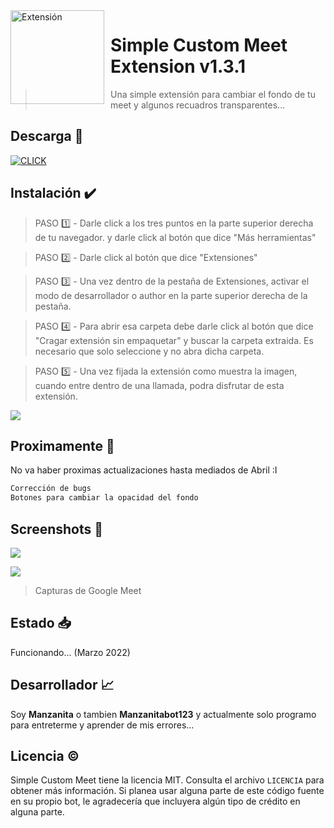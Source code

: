 <img width="150" height="150" align="left" style="float: left; margin: 0 10px 0 0;" alt="Extensión" src="https://media.discordapp.net/attachments/946261332854992917/950598027125608469/icono128.png"> 

# Simple Custom Meet Extension v1.3.1

> Una simple extensión para cambiar el fondo de tu meet y algunos recuadros transparentes...

## Descarga 🏹
<a href="https://drive.google.com/uc?export=download&id=1ccJptQUSvGImDUMoU1K_8fC0ec9Ut3-V" target="_blank">
<img class =“right” title="Descargalo haciendo click aquí" src="https://unmediodigital.com/wp-content/uploads/2022/01/Descargar-APK.png" alt="CLICK"></a></img>

## Instalación ✔️
> PASO 1️⃣ - Darle click a los tres puntos en la parte superior derecha de tu navegador. y darle click al botón que dice "Más herramientas"

>PASO 2️⃣ - Darle click al botón que dice "Extensiones"

>PASO 3️⃣ - Una vez dentro de la pestaña de Extensiones, activar el modo de desarrollador o author en la parte superior derecha de la pestaña.

>PASO 4️⃣ - Para abrir esa carpeta debe darle click al botón que dice "Cragar extensión sin empaquetar" y buscar la carpeta extraida. Es necesario que solo seleccione y no abra dicha carpeta.

>PASO 5️⃣ -  Una vez fijada la extensión como muestra la imagen, cuando entre dentro de una llamada, podra disfrutar de esta extensión.

![](https://media.discordapp.net/attachments/718244861458776104/954069184298508338/ayuda.png)

## Proximamente 🌟
No va haber proximas actualizaciones hasta mediados de Abril :I
```javascript
Corrección de bugs
Botones para cambiar la opacidad del fondo
```
  
## Screenshots 📸

![](https://media.discordapp.net/attachments/911416705903902731/951317680990863400/unknown.png?width=912&height=493)

![](https://media.discordapp.net/attachments/911416705903902731/951317817649664041/unknown.png?width=917&height=493)

> Capturas de Google Meet

## Estado 📥
Funcionando... (Marzo 2022)

## Desarrollador 📈
Soy **Manzanita** o tambien **Manzanitabot123** y actualmente solo programo para entreterme y aprender de mis errores...

## Licencia ©️
Simple Custom Meet tiene la licencia MIT. Consulta el archivo `LICENCIA` para obtener más información. Si planea usar alguna parte de este código fuente en su propio bot, le agradecería que incluyera algún tipo de crédito en alguna parte. 